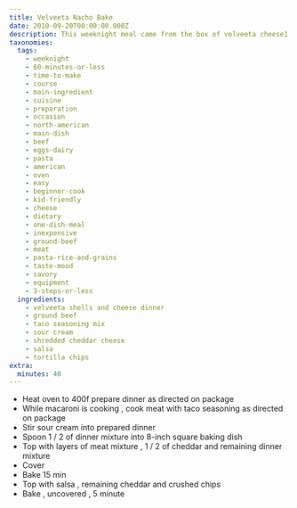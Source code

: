 ```yaml
---
title: Velveeta Nacho Bake
date: 2010-09-20T00:00:00.000Z
description: This weeknight meal came from the box of velveeta cheese1 pkg. (12 oz.)
taxonomies:
  tags:
    - weeknight
    - 60-minutes-or-less
    - time-to-make
    - course
    - main-ingredient
    - cuisine
    - preparation
    - occasion
    - north-american
    - main-dish
    - beef
    - eggs-dairy
    - pasta
    - american
    - oven
    - easy
    - beginner-cook
    - kid-friendly
    - cheese
    - dietary
    - one-dish-meal
    - inexpensive
    - ground-beef
    - meat
    - pasta-rice-and-grains
    - taste-mood
    - savory
    - equipment
    - 3-steps-or-less
  ingredients:
    - velveeta shells and cheese dinner
    - ground beef
    - taco seasoning mix
    - sour cream
    - shredded cheddar cheese
    - salsa
    - tortilla chips
extra:
  minutes: 40
---
```

 - Heat oven to 400f prepare dinner as directed on package
 - While macaroni is cooking , cook meat with taco seasoning as directed on package
 - Stir sour cream into prepared dinner
 - Spoon 1 / 2 of dinner mixture into 8-inch square baking dish
 - Top with layers of meat mixture , 1 / 2 of cheddar and remaining dinner mixture
 - Cover
 - Bake 15 min
 - Top with salsa , remaining cheddar and crushed chips
 - Bake , uncovered , 5 minute
